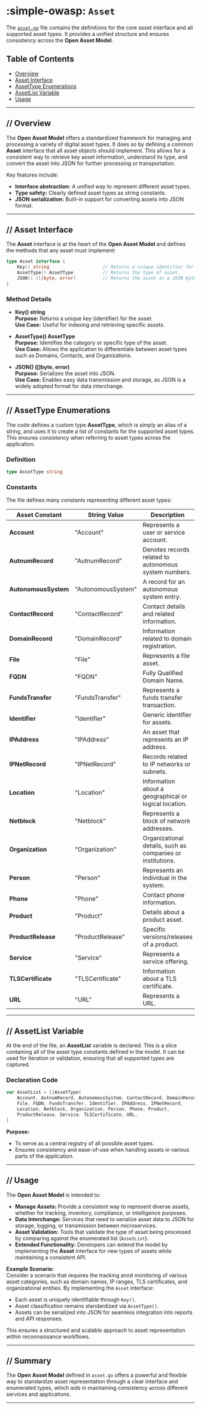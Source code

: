 # :simple-owasp: `Asset`

The [`asset.go`](https://github.com/owasp-amass/open-asset-model/blob/master/asset.go) file  contains the definitions for the core asset interface and all supported asset types. It provides a unified structure and ensures consistency across the **Open Asset Model**.

## Table of Contents

- [Overview](#overview)
- [Asset Interface](#asset-interface)
- [AssetType Enumerations](#assettype-enumerations)
- [AssetList Variable](#assetlist-variable)
- [Usage](#usage)

---

## **//** Overview

The **Open Asset Model** offers a standardized framework for managing and processing a variety of digital asset types. It does so by defining a common **Asset** interface that all asset objects should implement. This allows for a consistent way to retrieve key asset information, understand its type, and convert the asset into JSON for further processing or transportation.

Key features include:

- **Interface abstraction:** A unified way to represent different asset types.
- **Type safety:** Clearly defined asset types as string constants.
- **JSON serialization:** Built-in support for converting assets into JSON format.

---

## **//** Asset Interface

The **Asset** interface is at the heart of the **Open Asset Model** and defines the methods that any asset must implement:

```go
type Asset interface {
    Key() string                    // Returns a unique identifier for the asset.
    AssetType() AssetType           // Returns the type of asset.
    JSON() ([]byte, error)          // Returns the asset as a JSON byte slice.
}
```

### Method Details

- **Key() string**  
  **Purpose:** Returns a unique key (identifier) for the asset.  
  **Use Case:** Useful for indexing and retrieving specific assets.

- **AssetType() AssetType**  
  **Purpose:** Identifies the category or specific type of the asset.  
  **Use Case:** Allows the application to differentiate between asset types such as Domains, Contacts, and Organizations.

- **JSON() ([]byte, error)**  
  **Purpose:** Serializes the asset into JSON.  
  **Use Case:** Enables easy data transmission and storage, as JSON is a widely adopted format for data interchange.

---

## **//** AssetType Enumerations 

The code defines a custom type **AssetType**, which is simply an alias of a string, and uses it to create a list of constants for the supported asset types. This ensures consistency when referring to asset types across the application.

### Definition

```go
type AssetType string
```

### Constants

The file defines many constants representing different asset types:

| **Asset Constant**      | **String Value**        | **Description**                                                |
|-------------------------|-------------------------|----------------------------------------------------------------|
| **Account**             | "Account"               | Represents a user or service account.                          |
| **AutnumRecord**        | "AutnumRecord"          | Denotes records related to autonomous system numbers.          |
| **AutonomousSystem**    | "AutonomousSystem"      | A record for an autonomous system entry.                       |
| **ContactRecord**       | "ContactRecord"         | Contact details and related information.                       |
| **DomainRecord**        | "DomainRecord"          | Information related to domain registration.                    |
| **File**                | "File"                  | Represents a file asset.                                         |
| **FQDN**                | "FQDN"                  | Fully Qualified Domain Name.                                   |
| **FundsTransfer**       | "FundsTransfer"         | Represents a funds transfer transaction.                       |
| **Identifier**          | "Identifier"            | Generic identifier for assets.                                 |
| **IPAddress**           | "IPAddress"             | An asset that represents an IP address.                        |
| **IPNetRecord**         | "IPNetRecord"           | Records related to IP networks or subnets.                     |
| **Location**            | "Location"              | Information about a geographical or logical location.          |
| **Netblock**            | "Netblock"              | Represents a block of network addresses.                       |
| **Organization**        | "Organization"          | Organizational details, such as companies or institutions.     |
| **Person**              | "Person"                | Represents an individual in the system.                        |
| **Phone**               | "Phone"                 | Contact phone information.                                     |
| **Product**             | "Product"               | Details about a product asset.                                 |
| **ProductRelease**      | "ProductRelease"        | Specific versions/releases of a product.                       |
| **Service**             | "Service"               | Represents a service offering.                                 |
| **TLSCertificate**      | "TLSCertificate"        | Information about a TLS certificate.                           |
| **URL**                 | "URL"                   | Represents a URL.                                              |

---

## **//** AssetList Variable 

At the end of the file, an **AssetList** variable is declared. This is a slice containing all of the asset type constants defined in the model. It can be used for iteration or validation, ensuring that all supported types are captured.

### Declaration Code

```go
var AssetList = []AssetType{
    Account, AutnumRecord, AutonomousSystem, ContactRecord, DomainRecord,
    File, FQDN, FundsTransfer, Identifier, IPAddress, IPNetRecord,
    Location, Netblock, Organization, Person, Phone, Product,
    ProductRelease, Service, TLSCertificate, URL,
}
```

**Purpose:**  

- To serve as a central registry of all possible asset types.
- Ensures consistency and ease-of-use when handling assets in various parts of the application.

---

## **//** Usage

The **Open Asset Model** is intended to:

- **Manage Assets:** Provide a consistent way to represent diverse assets, whether for tracking, inventory, compliance, or intelligence purposes.
- **Data Interchange:** Services that need to serialize asset data to JSON for storage, logging, or transmission between microservices.
- **Asset Validation:** Tools that validate the type of asset being processed by comparing against the enumerated list (`AssetList`).
- **Extended Functionality:** Developers can extend the model by implementing the **Asset** interface for new types of assets while maintaining a consistent API.

**Example Scenario:**  
Consider a scenario that requires the tracking annd monitoring of  various asset categories, such as domain names, IP ranges, TLS certificates, and organizational entities. By implementing the `Asset` interface:

- Each asset is uniquely identifiable through `Key()`.
- Asset classification remains standardized via `AssetType()`.
- Assets can be serialized into JSON for seamless integration into reports and API responses.

This ensures a structured and scalable approach to asset representation within reconnaissance workflows. 

---

## **//** Summary

The **Open Asset Model** defined in `asset.go` offers a powerful and flexible way to standardize asset representation through a clear interface and enumerated types, which aids in maintaining consistency across different services and applications. 

---
